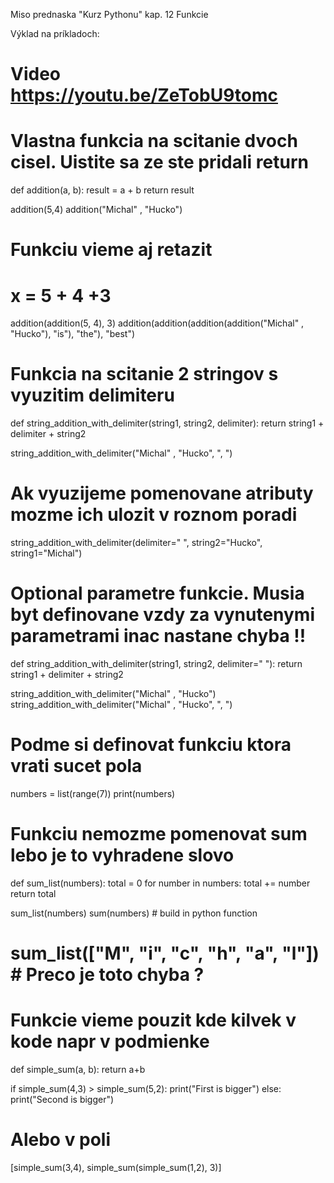 Miso prednaska "Kurz Pythonu" kap. 12 Funkcie 

Výklad na príkladoch:
# Video https://youtu.be/ZeTobU9tomc
# Vlastna funkcia na scitanie dvoch cisel. Uistite sa ze ste pridali return
def addition(a, b):
    result = a + b
    return result

addition(5,4)
addition("Michal" , "Hucko")

# Funkciu vieme aj retazit
# x = 5 + 4 +3 
addition(addition(5, 4), 3)
addition(addition(addition(addition("Michal" , "Hucko"), "is"), "the"), "best")

# Funkcia na scitanie 2 stringov s vyuzitim delimiteru
def string_addition_with_delimiter(string1, string2, delimiter):
    return string1 + delimiter + string2

string_addition_with_delimiter("Michal" , "Hucko", ", ")
# Ak vyuzijeme pomenovane atributy mozme ich ulozit v roznom poradi
string_addition_with_delimiter(delimiter=" ", string2="Hucko", string1="Michal")

# Optional parametre funkcie. Musia byt definovane vzdy za  vynutenymi parametrami inac nastane chyba !! 
def string_addition_with_delimiter(string1, string2, delimiter=" "):
    return string1 + delimiter + string2

string_addition_with_delimiter("Michal" , "Hucko")
string_addition_with_delimiter("Michal" , "Hucko", ", ")

# Podme si definovat funkciu ktora vrati sucet pola
numbers = list(range(7))
print(numbers)

# Funkciu nemozme pomenovat sum lebo je to vyhradene slovo 
def sum_list(numbers):
    total = 0 
    for number in numbers:
        total += number
    return total

sum_list(numbers)
sum(numbers) # build in python function 

# sum_list(["M", "i", "c", "h", "a", "l"]) # Preco je toto chyba ? 

# Funkcie vieme pouzit kde kilvek v kode napr v podmienke 
def simple_sum(a, b):
    return a+b

if simple_sum(4,3) > simple_sum(5,2):
    print("First is bigger")
else:
    print("Second is bigger")

# Alebo v poli 
[simple_sum(3,4), simple_sum(simple_sum(1,2), 3)]
